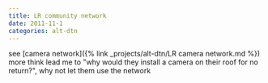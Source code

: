 ```yaml
---
title: LR community network
date: 2011-11-1
categories: alt-dtn
---
```

see [camera network]({% link _projects/alt-dtn/LR camera network.md %})
more think lead me to "why would they install a camera on their roof for no return?", why not let them use the network
